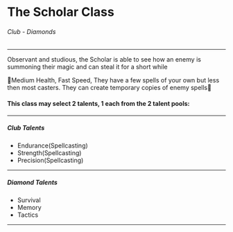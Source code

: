 # The Scholar Class

###### Club - Diamonds

---

Observant and studious, the Scholar is able to see how an enemy is summoning their magic and can steal it for a short while

🔻Medium Health, Fast Speed, They have a few spells of your own but less then most casters. They can create temporary copies of enemy spells🔻

#### This class may select 2 talents, 1 each from the 2 talent pools:

---

##### Club Talents
- Endurance(Spellcasting)
- Strength(Spellcasting)
- Precision(Spellcasting)

---

##### Diamond Talents
- Survival
- Memory
- Tactics

---
